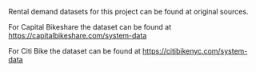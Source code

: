 Rental demand datasets for this project can be found at original sources.

For Capital Bikeshare the dataset can be found at https://capitalbikeshare.com/system-data

For Citi Bike the dataset can be found at https://citibikenyc.com/system-data
